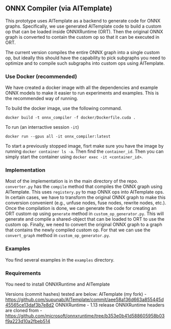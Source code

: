 ## ONNX Compiler (via AITemplate)

This prototype uses AITemplate as a backend to generate code for ONNX graphs. Specifically, we use generated AITemplate code to build a custom op that can be loaded inside
ONNXRuntime (ORT). Then the original ONNX graph is converted to contain the custom op so that it can be executed in ORT. 

The current version compiles the entire ONNX graph into a single custom op, but ideally this should have the capability to pick subgraphs you need to optimize and to compile such subgraphs into custom ops using AITemplate.

### Use Docker (recommended)
We have created a docker image with all the dependencies and example ONNX models to make it easier to run experiments and examples. This is the recommended way of running.

To build the docker image, use the following command.

```
docker build -t onnx_compiler -f docker/Dockerfile.cuda .
```

To run (an interractive session `-it`)
```
docker run --gpus all -it onnx_compiler:latest
```

To start a previously stopped image, fisrt make sure you have the image by running `docker container ls -a`. Then find the `container_id`. Then you can simply start the container
using `docker exec -it <container_id>`.

### Implementation
Most of the implementation is in the main directory of the repo. `converter.py` has the `compile` method that compiles the ONNX graph using AITemplate. This uses `registery.py` to map ONNX ops into AITemplate ops. In certain cases, we have to transform the original ONNX graph to make this conversion convenient (e.g., unfuse nodes, fuse nodes, rewrite nodes, etc.). Once the compilation is done, we can generate the code for creating an ORT custom op using `generate` method in `custom_op_generator.py`. This will generate and compile a shared-object that can be loaded to ORT to use the custom op. Finally, we need to convert the original ONNX graph to a graph that contains the newly compiled custom op. For that we can use the `convert_graph` method in `custom_op_generator.py`.

### Examples
You find several examples in the `examples` directory. 

### Requirements
You need to install ONNXRuntime and AITemplate 

Versions (commit hashes) tested are below:
AITemplate (my fork) - https://github.com/supunab/AITemplate/commit/aee58a136d663a855445d45565ce13daf3b7e8d2
ONNXRuntime - 1.13 release
ONNXRuntime headers are cloned from - https://github.com/microsoft/onnxruntime/tree/b353e0b41d588605958b03f9a223d10a2fbeb514

